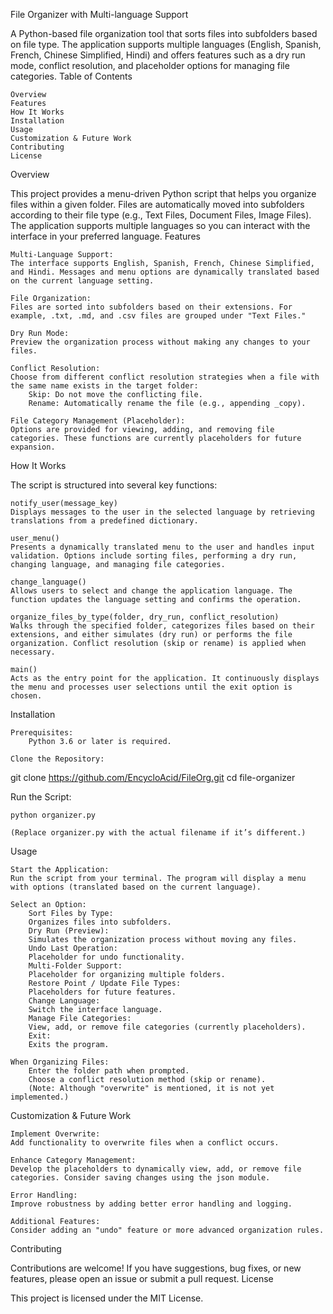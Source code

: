 File Organizer with Multi-language Support

A Python-based file organization tool that sorts files into subfolders based on file type. The application supports multiple languages (English, Spanish, French, Chinese Simplified, Hindi) and offers features such as a dry run mode, conflict resolution, and placeholder options for managing file categories.
Table of Contents

    Overview
    Features
    How It Works
    Installation
    Usage
    Customization & Future Work
    Contributing
    License

Overview

This project provides a menu-driven Python script that helps you organize files within a given folder. Files are automatically moved into subfolders according to their file type (e.g., Text Files, Document Files, Image Files). The application supports multiple languages so you can interact with the interface in your preferred language.
Features

    Multi-Language Support:
    The interface supports English, Spanish, French, Chinese Simplified, and Hindi. Messages and menu options are dynamically translated based on the current language setting.

    File Organization:
    Files are sorted into subfolders based on their extensions. For example, .txt, .md, and .csv files are grouped under "Text Files."

    Dry Run Mode:
    Preview the organization process without making any changes to your files.

    Conflict Resolution:
    Choose from different conflict resolution strategies when a file with the same name exists in the target folder:
        Skip: Do not move the conflicting file.
        Rename: Automatically rename the file (e.g., appending _copy).

    File Category Management (Placeholder):
    Options are provided for viewing, adding, and removing file categories. These functions are currently placeholders for future expansion.

How It Works

The script is structured into several key functions:

    notify_user(message_key)
    Displays messages to the user in the selected language by retrieving translations from a predefined dictionary.

    user_menu()
    Presents a dynamically translated menu to the user and handles input validation. Options include sorting files, performing a dry run, changing language, and managing file categories.

    change_language()
    Allows users to select and change the application language. The function updates the language setting and confirms the operation.

    organize_files_by_type(folder, dry_run, conflict_resolution)
    Walks through the specified folder, categorizes files based on their extensions, and either simulates (dry run) or performs the file organization. Conflict resolution (skip or rename) is applied when necessary.

    main()
    Acts as the entry point for the application. It continuously displays the menu and processes user selections until the exit option is chosen.

Installation

    Prerequisites:
        Python 3.6 or later is required.

    Clone the Repository:

git clone https://github.com/EncycloAcid/FileOrg.git
cd file-organizer

Run the Script:

    python organizer.py

    (Replace organizer.py with the actual filename if it’s different.)

Usage

    Start the Application:
    Run the script from your terminal. The program will display a menu with options (translated based on the current language).

    Select an Option:
        Sort Files by Type:
        Organizes files into subfolders.
        Dry Run (Preview):
        Simulates the organization process without moving any files.
        Undo Last Operation:
        Placeholder for undo functionality.
        Multi-Folder Support:
        Placeholder for organizing multiple folders.
        Restore Point / Update File Types:
        Placeholders for future features.
        Change Language:
        Switch the interface language.
        Manage File Categories:
        View, add, or remove file categories (currently placeholders).
        Exit:
        Exits the program.

    When Organizing Files:
        Enter the folder path when prompted.
        Choose a conflict resolution method (skip or rename).
        (Note: Although "overwrite" is mentioned, it is not yet implemented.)

Customization & Future Work

    Implement Overwrite:
    Add functionality to overwrite files when a conflict occurs.

    Enhance Category Management:
    Develop the placeholders to dynamically view, add, or remove file categories. Consider saving changes using the json module.

    Error Handling:
    Improve robustness by adding better error handling and logging.

    Additional Features:
    Consider adding an "undo" feature or more advanced organization rules.

Contributing

Contributions are welcome! If you have suggestions, bug fixes, or new features, please open an issue or submit a pull request.
License

This project is licensed under the MIT License.
